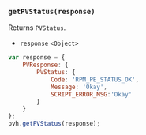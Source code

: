 ### ``getPVStatus(response)``
Returns `PVStatus`.
- `response` `<Object>`

```js
var response = {
	PVResponse: {
		PVStatus: {
			Code: 'RPM_PE_STATUS_OK',
			Message: 'Okay',
			SCRIPT_ERROR_MSG:'Okay'
		}
	}
};
pvh.getPVStatus(response);
```